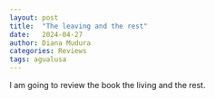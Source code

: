 ```yaml
---
layout: post
title:  "The leaving and the rest"
date:   2024-04-27
author: Diana Mudura
categories: Reviews
tags: agualusa
---
```


I am going to review the book the living and the rest.